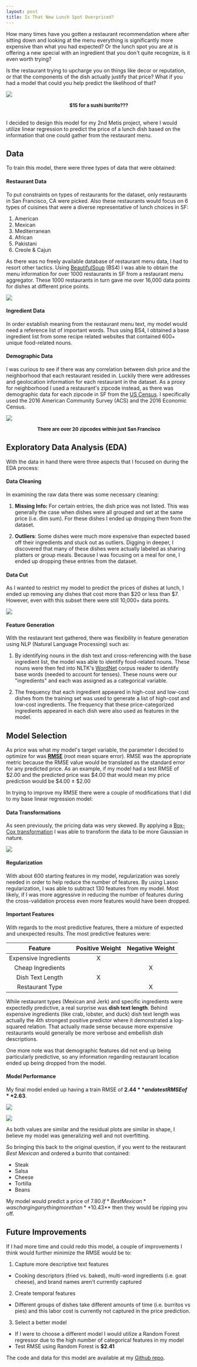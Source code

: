 ```yaml
---
layout: post
title: Is That New Lunch Spot Overpriced?
---
```


How many times have you gotten a restaurant recommendation where after sitting down and looking at the menu everything is significantly more expensive than what you had expected?
Or the lunch spot you are at is offering a new special with an ingredient that you don't quite recognize, is it even worth trying?

Is the restaurant trying to upcharge you on things like decor or reputation, or that the components of the dish actually justify that price? What if you had a model that could you help predict the likelihood of that?

![](/public/Project_Luther/sushiburrito.jpg)
<center>
    <font size="2">
    <figcaption> <b>$15 for a sushi burrito???</b> </figcaption>
    </font>
</center>

<br>


I decided to design this model for my 2nd Metis project, where I would utilize linear regression to predict the price of a lunch dish based on the information that one could gather from the restaurant menu.

## Data

To train this model, there were three types of data that were obtained:

#### Restaurant Data

To put constraints on types of restaurants for the dataset, only restaurants in San Francisco, CA were picked. Also these restaurants would focus on 6 types of cuisines that were a diverse representative of lunch choices in SF:

1. American
2. Mexican
3. Mediterranean
4. African
5. Pakistani
6. Creole & Cajun

As there was no freely available database of restaurant menu data, I had to resort other tactics. Using [BeautifulSoup] (BS4) I was able to obtain the menu information for over 1000 restaurants in SF from a restaurant menu aggregator. These 1000 restaurants in turn gave me over 16,000 data points for dishes at different price points.

![](/public/Project_Luther/AllDishPriceHist.png)

[BeautifulSoup]: https://www.crummy.com/software/BeautifulSoup/

#### Ingredient Data

In order establish meaning from the restaurant menu text, my model would need a reference list of important words. Thus using BS4, I obtained a base ingredient list from some recipe related websites that contained 600+ unique food-related nouns.

#### Demographic Data

I was curious to see if there was any correlation between dish price and the neighborhood that each restaurant resided in. Luckily there were addresses and geolocation information for each restaurant in the dataset. As a proxy for neighborhood I used a restaurant's zipcode instead, as there was demographic data for each zipcode in SF from the [US Census]. I specifically used the 2016 American Community Survey (ACS) and the 2016 Economic Census.

[US Census]: https://www.census.gov/

![](/public/Project_Luther/zipcodemap.jpg)
<center>
    <font size="2">
    <figcaption> <b> There are over 20 zipcodes within just San Francisco </b> </figcaption>
    </font>
</center>


## Exploratory Data Analysis (EDA)

With the data in hand there were three aspects that I focused on during the EDA process:

#### Data Cleaning

In examining the raw data there was some necessary cleaning:

1. **Missing Info:** For certain entries, the dish price was not listed. This was generally the case when dishes were all grouped and set at the same price (i.e. dim sum). For these dishes I ended up dropping them from the dataset.

2. **Outliers**: Some dishes were much more expensive than expected based off their ingredients and stuck out as outliers. Digging in deeper, I discovered that many of these dishes were actually labeled as sharing platters or group meals. Because I was focusing on a meal for one, I ended up dropping these entries from the dataset.

#### Data Cut

As I wanted to restrict my model to predict the prices of dishes at lunch, I ended up removing any dishes that cost more than $20 or less than $7. However, even with this subset there were still 10,000+ data points.

![](/public/Project_Luther/SSDishPriceHist.png)

#### Feature Generation

With the restaurant text gathered, there was flexibility in feature generation using NLP (Natural Language Processing) such as:

1. By identifying nouns in the dish text and cross-referencing with the base ingredient list, the model was able to identify food-related nouns. These nouns were then fed into NLTK's [WordNet] corpus reader to identify base words (needed to account for tenses). These nouns were our "ingredients" and each was assigned as a categorical variable.

2. The frequency that each ingredient appeared in high-cost and low-cost dishes from the training set was used to generate a list of high-cost and low-cost ingredients. The frequency that these price-categorized ingredients appeared in each dish were also used as features in the model.

[WordNet]: http://www.nltk.org/howto/wordnet.html

## Model Selection

As price was what my model's target variable, the parameter I decided to optimize for was **[RMSE]** (root mean square error). RMSE was the appropriate metric because the RMSE value would be translated as the standard error for any predicted price. As an example, if my model had a test RMSE of $2.00 and the predicted price was $4.00 that would mean my price prediction would be $4.00 $\pm$ $2.00

In trying to improve my RMSE there were a couple of modifications that I did to my base linear regression model:

[RMSE]: https://en.wikipedia.org/wiki/Root-mean-square_deviation

#### Data Transformations

As seen previously, the pricing data was very skewed. By applying a [Box-Cox transformation] I was able to transform the data to be more Gaussian in nature.

![](/public/Project_Luther/BCSSDishPriceHist.png)

[Box-Cox transformation]: https://en.wikipedia.org/wiki/Power_transform

#### Regularization

With about 600 starting features in my model, regularization was sorely needed in order to help reduce the number of features. By using Lasso regularization, I was able to subtract 130 features from my model. Most likely, if I was more aggressive in reducing the number of features during the cross-validation process even more features would have been dropped.

#### Important Features

With regards to the most predictive features, there a mixture of expected and unexpected results. The most predictive features were:

| Feature             | Positive Weight | Negative Weight |
| :-----------------: | :------------:| :--------------:|
|Expensive Ingredients|          X      |                 |
|Cheap Ingredients    |                 | X               |
|Dish Text Length     |          X      |                 |
|Restaurant Type      |                 | X               |

While restaurant types (Mexican and Jerk) and specific ingredients were expectedly predictive, a real surprise was **dish text length**. Behind expensive ingredients (like crab, lobster, and duck) dish text length was actually the 4th strongest positive predictor where it demonstrated a log-squared relation. That actually made sense because more expensive restaurants would generally be more verbose and embellish dish descriptions.

One more note was that demographic features did not end up being particularly predictive, so any information regarding restaurant location ended up being dropped from the model.

#### Model Performance

My final model ended up having a train RMSE of **$2.44** and a test RMSE of **$2.63**.

![](/public/Project_Luther/Train_Residual_Plot.png)

![](/public/Project_Luther/Test_Residual_Plot.png)

As both values are similar and the residual plots are similar in shape, I believe my model was generalizing well and not overfitting.

So bringing this back to the original question, if you went to the restaurant *Best Mexican* and ordered a burrito that contained:

* Steak
* Salsa
* Cheese
* Tortilla
* Beans  


My model would predict a price of $7.80. If *Best Mexican* was charging anything more than **$10.43** then they would be ripping you off.

## Future Improvements

If I had more time and could redo this model, a couple of improvements I think would further minimize the RMSE would be to:

1. Capture more descriptive text features
  * Cooking descriptors (fried vs. baked), multi-word ingredients (i.e. goat cheese), and brand names aren't currently captured
2. Create temporal features
  * Different groups of dishes take different amounts of time (i.e. burritos vs pies) and this labor cost is currently not captured in the price prediction.
3. Select a better model
  * If I were to choose a different model I would utilize a Random Forest regressor due to the high number of categorical features in my model
  * Test RMSE using Random Forest is **$2.41**

The code and data for this model are available at my [Github repo].

[Github repo]: https://github.com/alan-j-lin/lunch_price_prediction
